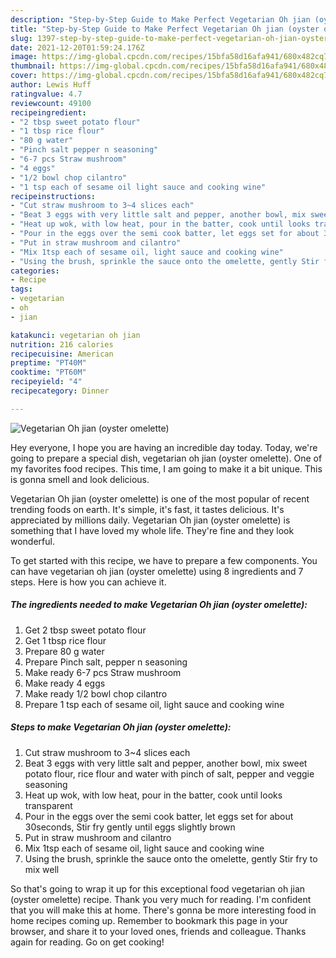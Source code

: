 ```yaml
---
description: "Step-by-Step Guide to Make Perfect Vegetarian Oh jian (oyster omelette)"
title: "Step-by-Step Guide to Make Perfect Vegetarian Oh jian (oyster omelette)"
slug: 1397-step-by-step-guide-to-make-perfect-vegetarian-oh-jian-oyster-omelette
date: 2021-12-20T01:59:24.176Z
image: https://img-global.cpcdn.com/recipes/15bfa58d16afa941/680x482cq70/vegetarian-oh-jian-oyster-omelette-recipe-main-photo.jpg
thumbnail: https://img-global.cpcdn.com/recipes/15bfa58d16afa941/680x482cq70/vegetarian-oh-jian-oyster-omelette-recipe-main-photo.jpg
cover: https://img-global.cpcdn.com/recipes/15bfa58d16afa941/680x482cq70/vegetarian-oh-jian-oyster-omelette-recipe-main-photo.jpg
author: Lewis Huff
ratingvalue: 4.7
reviewcount: 49100
recipeingredient:
- "2 tbsp sweet potato flour"
- "1 tbsp rice flour"
- "80 g water"
- "Pinch salt pepper n seasoning"
- "6-7 pcs Straw mushroom"
- "4 eggs"
- "1/2 bowl chop cilantro"
- "1 tsp each of sesame oil light sauce and cooking wine"
recipeinstructions:
- "Cut straw mushroom to 3~4 slices each"
- "Beat 3 eggs with very little salt and pepper, another bowl, mix sweet potato flour, rice flour and water with pinch of salt, pepper and veggie seasoning"
- "Heat up wok, with low heat, pour in the batter, cook until looks transparent"
- "Pour in the eggs over the semi cook batter, let eggs set for about 30seconds, Stir fry gently until eggs slightly brown"
- "Put in straw mushroom and cilantro"
- "Mix 1tsp each of sesame oil, light sauce and cooking wine"
- "Using the brush, sprinkle the sauce onto the omelette, gently Stir fry to mix well"
categories:
- Recipe
tags:
- vegetarian
- oh
- jian

katakunci: vegetarian oh jian 
nutrition: 216 calories
recipecuisine: American
preptime: "PT40M"
cooktime: "PT60M"
recipeyield: "4"
recipecategory: Dinner

---
```



![Vegetarian Oh jian (oyster omelette)](https://img-global.cpcdn.com/recipes/15bfa58d16afa941/680x482cq70/vegetarian-oh-jian-oyster-omelette-recipe-main-photo.jpg)

Hey everyone, I hope you are having an incredible day today. Today, we're going to prepare a special dish, vegetarian oh jian (oyster omelette). One of my favorites food recipes. This time, I am going to make it a bit unique. This is gonna smell and look delicious.

Vegetarian Oh jian (oyster omelette) is one of the most popular of recent trending foods on earth. It's simple, it's fast, it tastes delicious. It's appreciated by millions daily. Vegetarian Oh jian (oyster omelette) is something that I have loved my whole life. They're fine and they look wonderful.




To get started with this recipe, we have to prepare a few components. You can have vegetarian oh jian (oyster omelette) using 8 ingredients and 7 steps. Here is how you can achieve it.

<!--inarticleads1-->

##### The ingredients needed to make Vegetarian Oh jian (oyster omelette):

1. Get 2 tbsp sweet potato flour
1. Get 1 tbsp rice flour
1. Prepare 80 g water
1. Prepare Pinch salt, pepper n seasoning
1. Make ready 6-7 pcs Straw mushroom
1. Make ready 4 eggs
1. Make ready 1/2 bowl chop cilantro
1. Prepare 1 tsp each of sesame oil, light sauce and cooking wine




<!--inarticleads2-->

##### Steps to make Vegetarian Oh jian (oyster omelette):

1. Cut straw mushroom to 3~4 slices each
1. Beat 3 eggs with very little salt and pepper, another bowl, mix sweet potato flour, rice flour and water with pinch of salt, pepper and veggie seasoning
1. Heat up wok, with low heat, pour in the batter, cook until looks transparent
1. Pour in the eggs over the semi cook batter, let eggs set for about 30seconds, Stir fry gently until eggs slightly brown
1. Put in straw mushroom and cilantro
1. Mix 1tsp each of sesame oil, light sauce and cooking wine
1. Using the brush, sprinkle the sauce onto the omelette, gently Stir fry to mix well




So that's going to wrap it up for this exceptional food vegetarian oh jian (oyster omelette) recipe. Thank you very much for reading. I'm confident that you will make this at home. There's gonna be more interesting food in home recipes coming up. Remember to bookmark this page in your browser, and share it to your loved ones, friends and colleague. Thanks again for reading. Go on get cooking!
